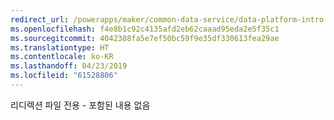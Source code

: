 ```yaml
---
redirect_url: /powerapps/maker/common-data-service/data-platform-intro
ms.openlocfilehash: f4e8b1c92c4135afd2eb62caaad95eda2e5f35c1
ms.sourcegitcommit: 4042388fa5e7ef50bc59f9e35df330613fea29ae
ms.translationtype: HT
ms.contentlocale: ko-KR
ms.lasthandoff: 04/23/2019
ms.locfileid: "61528806"
---
```

리디렉션 파일 전용 - 포함된 내용 없음